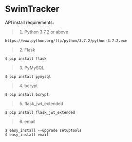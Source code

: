 # SwimTracker
API install requirements:  
>1. Python 3.7.2 or above  
```
https://www.python.org/ftp/python/3.7.2/python-3.7.2.exe
```  
>2. Flask  
```
$ pip install flask
```
>3. PyMySQL
```
$ pip install pymysql
```
>4. bcrypt
```
$ pip install bcrypt
```
>5. flask_jwt_extended
```
$ pip install flask_jwt_extended
```
>6. email
```
$ easy_install --upgrade setuptools
$ easy_install email
```
